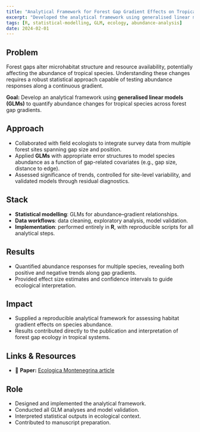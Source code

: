 ```yaml
---
title: "Analytical Framework for Forest Gap Gradient Effects on Tropical Species Abundance"
excerpt: "Developed the analytical framework using generalised linear models to assess abundance changes of tropical species across forest gap gradients."
tags: [R, statistical-modelling, GLM, ecology, abundance-analysis]
date: 2024-02-01
---
```


## Problem
Forest gaps alter microhabitat structure and resource availability, potentially affecting the abundance of tropical species. Understanding these changes requires a robust statistical approach capable of testing abundance responses along a continuous gradient.

**Goal:** Develop an analytical framework using **generalised linear models (GLMs)** to quantify abundance changes for tropical species across forest gap gradients.

## Approach
- Collaborated with field ecologists to integrate survey data from multiple forest sites spanning gap size and position.
- Applied **GLMs** with appropriate error structures to model species abundance as a function of gap-related covariates (e.g., gap size, distance to edge).
- Assessed significance of trends, controlled for site-level variability, and validated models through residual diagnostics.

## Stack
- **Statistical modelling**: GLMs for abundance–gradient relationships.
- **Data workflows**: data cleaning, exploratory analysis, model validation.
- **Implementation**: performed entirely in **R**, with reproducible scripts for all analytical steps.

## Results
- Quantified abundance responses for multiple species, revealing both positive and negative trends along gap gradients.
- Provided effect size estimates and confidence intervals to guide ecological interpretation.

## Impact
- Supplied a reproducible analytical framework for assessing habitat gradient effects on species abundance.
- Results contributed directly to the publication and interpretation of forest gap ecology in tropical systems.

## Links & Resources
- 📄 **Paper:** [Ecologica Montenegrina article](https://www.biotaxa.org/em/article/view/87143)

## Role
- Designed and implemented the analytical framework.
- Conducted all GLM analyses and model validation.
- Interpreted statistical outputs in ecological context.
- Contributed to manuscript preparation.
